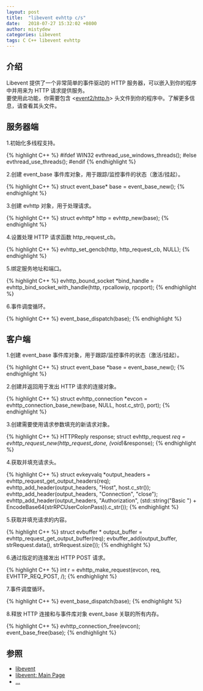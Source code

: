 ```yaml
---
layout: post
title:  "libevent evhttp c/s"
date:   2018-07-27 15:32:02 +0800
author: mistydew
categories: Libevent
tags: C C++ libevent evhttp
---
```

## 介绍
Libevent 提供了一个非常简单的事件驱动的 HTTP 服务器，可以嵌入到你的程序中并用来为 HTTP 请求提供服务。<br>
要使用此功能，你需要包含 <[event2/http.h](http://www.wangafu.net/~nickm/libevent-2.1/doxygen/html/http_8h.html)> 头文件到你的程序中。了解更多信息，请查看其头文件。

## 服务器端

1.初始化多线程支持。

{% highlight C++ %}
#ifdef WIN32
    evthread_use_windows_threads();
#else
    evthread_use_threads();
#endif
{% endhighlight %}

2.创建 event_base 事件库对象，用于跟踪/监控事件的状态（激活/挂起）。

{% highlight C++ %}
    struct event_base* base = event_base_new();
{% endhighlight %}

3.创建 evhttp 对象，用于处理请求。

{% highlight C++ %}
    struct evhttp* http = evhttp_new(base);
{% endhighlight %}

4.设置处理 HTTP 请求函数 http_request_cb。

{% highlight C++ %}
    evhttp_set_gencb(http, http_request_cb, NULL);
{% endhighlight %}

5.绑定服务地址和端口。

{% highlight C++ %}
    evhttp_bound_socket *bind_handle = evhttp_bind_socket_with_handle(http, rpcallowip, rpcport);
{% endhighlight %}

6.事件调度循环。

{% highlight C++ %}
    event_base_dispatch(base);
{% endhighlight %}

## 客户端

1.创建 event_base 事件库对象，用于跟踪/监控事件的状态（激活/挂起）。

{% highlight C++ %}
    struct event_base *base = event_base_new();
{% endhighlight %}

2.创建并返回用于发出 HTTP 请求的连接对象。

{% highlight C++ %}
    struct evhttp_connection *evcon = evhttp_connection_base_new(base, NULL, host.c_str(), port);
{% endhighlight %}

3.创建需要使用请求参数填充的新请求对象。

{% highlight C++ %}
    HTTPReply response;
    struct evhttp_request *req = evhttp_request_new(http_request_done, (void*)&response);
{% endhighlight %}

4.获取并填充请求头。

{% highlight C++ %}
    struct evkeyvalq *output_headers = evhttp_request_get_output_headers(req);
    evhttp_add_header(output_headers, "Host", host.c_str());
    evhttp_add_header(output_headers, "Connection", "close");
    evhttp_add_header(output_headers, "Authorization", (std::string("Basic ") + EncodeBase64(strRPCUserColonPass)).c_str());
{% endhighlight %}

5.获取并填充请求的内容。

{% highlight C++ %}
    struct evbuffer * output_buffer = evhttp_request_get_output_buffer(req);
    evbuffer_add(output_buffer, strRequest.data(), strRequest.size());
{% endhighlight %}

6.通过指定的连接发出 HTTP POST 请求。

{% highlight C++ %}
    int r = evhttp_make_request(evcon, req, EVHTTP_REQ_POST, /);
{% endhighlight %}

7.事件调度循环。

{% highlight C++ %}
    event_base_dispatch(base);
{% endhighlight %}

8.释放 HTTP 连接和与事件库对象 event_base 关联的所有内存。

{% highlight C++ %}
    evhttp_connection_free(evcon);
    event_base_free(base);
{% endhighlight %}

## 参照
* [libevent](http://libevent.org)
* [libevent: Main Page](http://www.wangafu.net/~nickm/libevent-2.1/doxygen/html/)
* [...](https://github.com/mistydew)
